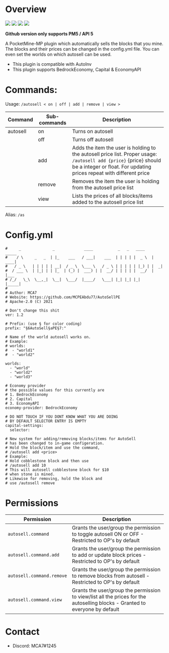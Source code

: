 # Overview
<a href="https://poggit.pmmp.io/p/AutoSellPE"><img src="https://poggit.pmmp.io/shield.state/AutoSellPE"></a>
<a href="https://poggit.pmmp.io/p/AutoSellPE"><img src="https://poggit.pmmp.io/shield.api/AutoSellPE"></a>
<a href="https://poggit.pmmp.io/p/AutoSellPE"><img src="https://poggit.pmmp.io/shield.dl.total/AutoSellPE"></a>
<a href="https://poggit.pmmp.io/p/AutoSellPE"><img src="https://poggit.pmmp.io/shield.dl/AutoSellPE"></a>

<b>Github version only supports PM5 / API 5</b>

A PocketMine-MP plugin which automatically sells the blocks that you mine. The blocks and their prices can be changed in the config.yml file. 
You can even set the worlds on which autosell can be used.
 - This plugin is compatible with AutoInv
 - This plugin supports BedrockEconomy, Capital & EconomyAPI

# Commands: 
  Usage: `/autosell < on | off | add | remove | view >`
   
   | Command | Sub-commands | Description |
   | --------|-------------|-------------|
   | autosell | on | Turns on autosell |
   | | off | Turns off autosell |
   | | add | Adds the item the user is holding to the autosell price list. Proper usage: `/autosell add {price}` {price} should be a integer or float. For updating prices repeat with different price
   | | remove | Removes the item the user is holding from the autosell price list
   | | view | Lists the prices of all blocks/items added to the autosell price list
   
 
 Alias: `/as`
 
# Config.yml
```
#     _              _             ____           _   _   ____    _____
#    / \     _   _  | |_    ___   / ___|    ___  | | | | |  _ \  | ____|
#   / _ \   | | | | | __|  / _ \  \___ \   / _ \ | | | | | |_) | |  _|
#  / ___ \  | |_| | | |_  | (_) |  ___) | |  __/ | | | | |  __/  | |___
# /_/   \_\  \__,_|  \__|  \___/  |____/   \___| |_| |_| |_|     |_____|
#
# Author: MCA7
# Website: https://github.com/MCPEAbdu77/AutoSellPE
# Apache-2.0 (C) 2021

# Don't change this shit
ver: 1.2

# Prefix: (use § for color coding)
prefix: "§6AutoSell§aPE§7:"

# Name of the world autosell works on.
# Example:
# worlds:
#  - "world1"
#  - "world2"

worlds:
  - "world"
  - "world2"
  - "world3"

# Economy provider
# the possible values for this currently are
# 1. BedrockEconomy
# 2. Capital
# 3. EconomyAPI
economy-provider: BedrockEconomy

# DO NOT TOUCH IF YOU DONT KNOW WHAT YOU ARE DOING
# BY DEFAULT SELECTOR ENTRY IS EMPTY
capital-settings:
  selector:

# New system for adding/removing blocks/items for AutoSell
# has been changed to in-game configeration.
# Hold the block/item and use the command,
# /autosell add <price>
# Example:
# Hold cobblestone block and then use
# /autosell add 10
# This will autosell cobblestone block for $10
# when stone is mined.
# Likewise for removing, hold the block and
# use /autosell remove
```
 
 # Permissions
 
 | Permission | Description |
 |------------|-------------|
 | `autosell.command` | Grants the user/group the permission to toggle autosell ON or OFF - Restricted to OP's by default |
 | `autosell.command.add` | Grants the user/group the permission to add or update block prices - Restricted to OP's by default |
 | `autosell.command.remove` | Grants the user/group the permission to remove blocks from autosell - Restricted to OP's by default |
 | `autosell.command.view` | Grants the user/group the permission to view/list all the prices for the autoselling blocks - Granted to everyone by default |

 # Contact

 - Discord: MCA7#1245
